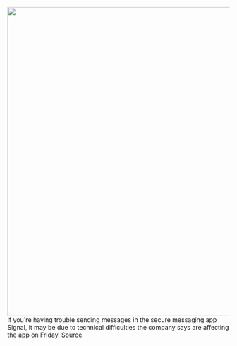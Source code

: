 <img src='https://cdn.vox-cdn.com/thumbor/tzTNeDA9wEGEi310pXmfOV7BCeU=/0x0:1020x680/1200x800/filters:focal(442x208:604x370)/cdn.vox-cdn.com/uploads/chorus_image/image/68673849/signal-003.0.jpg' width='700px' /><br/>
If you're having trouble sending messages in the secure messaging app Signal, it may be due to technical difficulties the company says are affecting the app on Friday.
<a href='https://www.theverge.com/2021/1/15/22232993/signal-outage-new-users-messages-not-sending'> Source <a/>